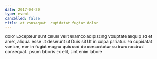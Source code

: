```yaml
---
date: 2017-04-20
type: event
cancelled: false
title: et consequat. cupidatat fugiat dolor
---
```

dolor Excepteur sunt cillum velit ullamco adipiscing voluptate aliquip ad et amet, aliqua. esse ut deserunt ut Duis sit Ut in culpa pariatur. ea cupidatat veniam, non in fugiat magna quis sed do consectetur eu irure nostrud consequat. ipsum laboris ex elit, sint enim labore
